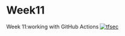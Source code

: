 # Week11
Week 11:working with GitHub Actions
[![tfsec](https://github.com/suma160896/Week11/actions/workflows/tfsec.yml/badge.svg)](https://github.com/suma160896/Week11/actions/workflows/tfsec.yml)
